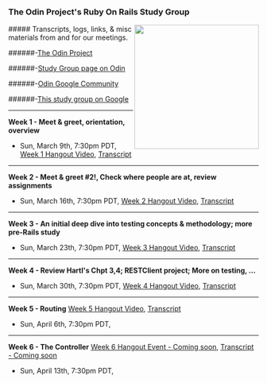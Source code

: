 ### The Odin Project's Ruby On Rails Study Group 
<img align="right" width="250" src="http://res.cloudinary.com/techblogpics/image/upload/v1393811171/rubyonrails-fade3_lv4xao.png">
##### Transcripts, logs, links, & misc materials from and for our meetings.

######-[The Odin Project](http://www.theodinproject.com)

######-[Study Group page on Odin](http://www.theodinproject.com/studygroup)

######-[Odin Google Community](https://plus.google.com/u/0/communities/100013596437379837846)

######-[This study group on Google](https://plus.google.com/u/0/b/112041900311777032328/112041900311777032328/posts)

---


**Week 1 - Meet & greet, orientation, overview**

- Sun, March 9th, 7:30pm PDT, 
[Week 1 Hangout Video](http://www.youtube.com/watch?v=5GcvIf-sFe4),
[Transcript](https://github.com/afshinator/OdinRailsStudyGroup/blob/master/week1-transcript.md)

---


**Week 2 - Meet & greet #2!, Check where people are at, review assignments**

- Sun, March 16th, 7:30pm PDT, 
[Week 2 Hangout Video](http://www.youtube.com/watch?v=6wg4DbSWzSs&feature=share),
[Transcript](https://github.com/afshinator/OdinRailsStudyGroup/blob/master/week2-transcript.md)

---

**Week 3 - An initial deep dive into testing concepts & methodology; more pre-Rails study**

- Sun, March 23th, 7:30pm PDT,
[Week 3 Hangout Video](https://www.youtube.com/watch?v=8as2mxkUu7c),
[Transcript](https://github.com/afshinator/OdinRailsStudyGroup/blob/master/week3-transcript.md)

---

**Week 4 - Review Hartl's Chpt 3,4; RESTClient project; More on testing, ...**

- Sun, March 30th, 7:30pm PDT,
[Week 4 Hangout Video](https://www.youtube.com/watch?v=ek5yLPW2W2U),
[Transcript](https://github.com/afshinator/OdinRailsStudyGroup/blob/master/week4-transcript.md)

---

**Week 5  - Routing**
[Week 5 Hangout Video](https://www.youtube.com/watch?v=r4_52h751HI),
[Transcript](https://github.com/afshinator/OdinRailsStudyGroup/blob/master/week5-transcript.md)
- Sun, April 6th, 7:30pm PDT,

---

**Week 6 - The Controller**
[Week 6 Hangout Event - Coming soon](),
[Transcript - Coming soon]()
- Sun, April 13th, 7:30pm PDT,
